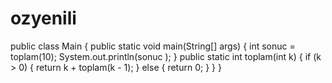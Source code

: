 # ozyenili
public class Main {
  public static void main(String[] args) {
    int sonuc = toplam(10);
    System.out.println(sonuc );
  }
  public static int toplam(int k) {
    if (k > 0) {
      return k + toplam(k - 1);
    } else {
      return 0;
    }
  }
}
